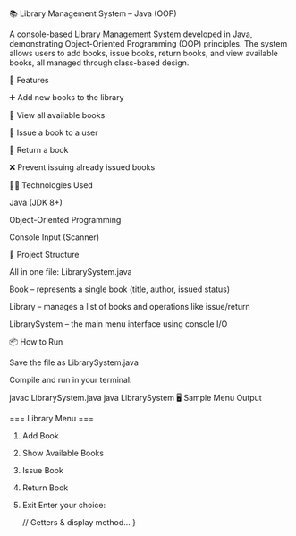 📚 Library Management System – Java (OOP)

A console-based Library Management System developed in Java, demonstrating Object-Oriented Programming (OOP) principles. The system allows users to add books, issue books, return books, and view available books, all managed through class-based design.

🚀 Features

➕ Add new books to the library

📖 View all available books

📕 Issue a book to a user

📗 Return a book

❌ Prevent issuing already issued books

👨‍💻 Technologies Used

Java (JDK 8+)

Object-Oriented Programming

Console Input (Scanner)

📁 Project Structure

All in one file: LibrarySystem.java

Book – represents a single book (title, author, issued status)

Library – manages a list of books and operations like issue/return

LibrarySystem – the main menu interface using console I/O

📦 How to Run

Save the file as LibrarySystem.java

Compile and run in your terminal:

javac LibrarySystem.java
java LibrarySystem
🖥 Sample Menu Output

=== Library Menu ===
1. Add Book
2. Show Available Books
3. Issue Book
4. Return Book
5. Exit
Enter your choice:

    // Getters & display method...
}
